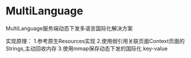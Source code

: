 # MultiLanguage
MultiLanguage服务端动态下发多语言国际化解决方案

实现原理：
1.参考原生Resources实现
2.使用弱引用关联页面Context页面的Strings,主动回收内存
3.使用mmap保存动态下发的国际化 key-value 
